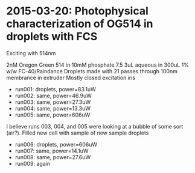 # 2015-03-20: Photophysical characterization of OG514 in droplets with FCS

Exciting with 514nm

2nM Oregon Green 514 in 10mM phosphate 7.5
3uL aqueous in 300uL 1% w/w FC-40/Raindance
Droplets made with 21 passes through 100nm membrance in extruder
Mostly closed excitation iris

 * run001: droplets, power=83.1uW
 * run002: same, power=46.9uW
 * run003: same, power=27.3uW
 * run004: same, power=13.3uW
 * run005: same, power=606uW

I believe runs 003, 004, and 005 were looking at a bubble of some sort
(air?). Filled new cell with sample of new sample droplets

 * run006: droplets, power=606uW
 * run007: same, power=14.1uW
 * run008: same, power=27.6uW
 * run009: again
